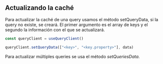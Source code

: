 ## Actualizando la caché

Para actualizar la caché de una query usamos el método setQueryData, si la query no existe, se creará. El primer argumento es el array de keys y el segundo la información con el que se actualizará.

```javascript
const queryClient = useQueryClient()

queryClient.setQueryData(["<key>", "<key.property>"], data)
```

Para actualizar múltiples queries se usa el método *setQueriesData*. 
